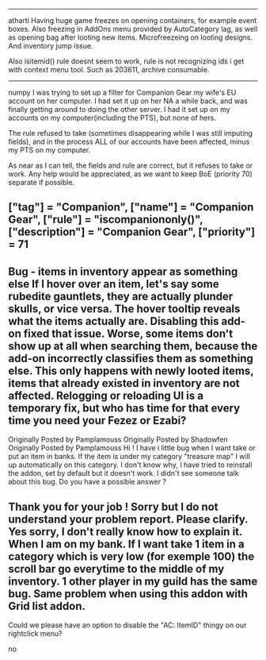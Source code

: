 ----
atharti
Having huge game freezes on opening containers, for example event boxes.
Also freezing in AddOns menu provided by AutoCategory lag, as well as opening bag after looting new items. Microfreezeing on looting designs.
And inventory jump issue.

Also isitemid() rule doesnt seem to work, rule is not recognizing ids i get with context menu tool. Such as 203611, archive consumable.

----
numpy
I was trying to set up a filter for Companion Gear my wife's EU account on her computer. I had set it up on her NA a while back, and was finally getting around to doing the other server. I had it set up on my accounts on my computer(including the PTS), but none of hers.

The rule refused to take (sometimes disappearing while I was still imputing fields), and in the process ALL of our accounts have been affected, minus my PTS on my computer.

As near as I can tell, the fields and rule are correct, but it refuses to take or work. Any help would be appreciated, as we want to keep BoE (priority 70) separate if possible.

["tag"] = "Companion",
["name"] = "Companion Gear",
["rule"] = "iscompaniononly()",
["description"] = "Companion Gear",
["priority"] = 71
----

 Bug - items in inventory appear as something else
If I hover over an item, let's say some rubedite gauntlets, they are actually plunder skulls, or vice versa. The hover tooltip reveals what the items actually are. Disabling this add-on fixed that issue.
Worse, some items don't show up at all when searching them, because the add-on incorrectly classifies them as something else.
This only happens with newly looted items, items that already existed in inventory are not affected. Relogging or reloading UI is a temporary fix, but who has time for that every time you need your Fezez or Ezabi?
----
 Originally Posted by Pamplamouss
Originally Posted by Shadowfen
Originally Posted by Pamplamouss
Hi ! I have i little bug when I want take or put an item in banks. If the item is under my category "treasure map" I will up automatically on this category. I don't know why, I have tried to reinstall the addon, set by default but it doesn't work. I didn't see someone talk about this bug. Do you have a possible answer ?

Thank you for your job !
Sorry but I do not understand your problem report. Please clarify.
Yes sorry, I don't really know how to explain it. When I am on my bank. If I want take 1 item in a category which is very low (for exemple 100) the scroll bar go everytime to the middle of my inventory.
1 other player in my guild has the same bug.
Same problem when using this addon with Grid list addon.
----

Could we please have an option to disable the "AC: ItemID" thingy on our rightclick menu?

no
